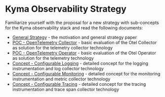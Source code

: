 # Kyma Observability Strategy

Familiarize yourself with the proposal for a new strategy with sub-concepts for the Kyma observability stack and read the following documents:

* [General Strategy](./strategy.md) - the motivation and general strategy paper
* [POC - OpenTelemetry Collector](./opentelemetry/README.md) - basic evaluation of the Otel Collector as solution for the telemetry collector technology
* [POC - OpenTelemetry Operator](./opentelemetry-operator/README.md) - basic evaluation of the Otel Operator as solution for the telemetry  technology
* [Concept - Configurable Logging](./configurable-logging/README.md) - detailed concept for the logging instrumentation and log collector technology
* [Concept - Configurable Monitoring](./configurable-monitoring/README.md) - detailed concept for the monitoring instrumentation and metric collector technology
* [Concept - Configurable Tracing](./configurable-tracing/README.md) - detailed concept for the tracing instrumentation and trace span collector technology